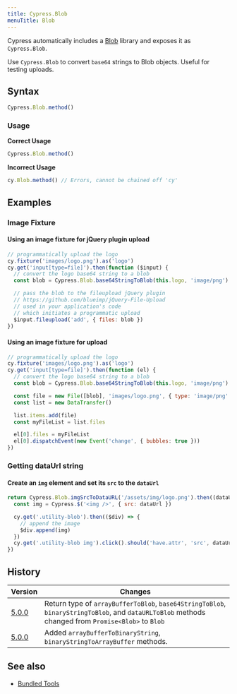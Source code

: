 ```yaml
---
title: Cypress.Blob
menuTitle: Blob
---
```


Cypress automatically includes a [Blob](https://github.com/nolanlawson/blob-util) library and exposes it as `Cypress.Blob`.

Use `Cypress.Blob` to convert `base64` strings to Blob objects. Useful for testing uploads.

## Syntax

```javascript
Cypress.Blob.method()
```

### Usage

**<Icon name="check-circle" color="green"></Icon> Correct Usage**

```javascript
Cypress.Blob.method()
```

**<Icon name="exclamation-triangle" color="red"></Icon> Incorrect Usage**

```javascript
cy.Blob.method() // Errors, cannot be chained off 'cy'
```

## Examples

### Image Fixture

#### Using an image fixture for jQuery plugin upload

```javascript
// programmatically upload the logo
cy.fixture('images/logo.png').as('logo')
cy.get('input[type=file]').then(function ($input) {
  // convert the logo base64 string to a blob
  const blob = Cypress.Blob.base64StringToBlob(this.logo, 'image/png')

  // pass the blob to the fileupload jQuery plugin
  // https://github.com/blueimp/jQuery-File-Upload
  // used in your application's code
  // which initiates a programmatic upload
  $input.fileupload('add', { files: blob })
})
```

#### Using an image fixture for upload

```javascript
// programmatically upload the logo
cy.fixture('images/logo.png').as('logo')
cy.get('input[type=file]').then(function (el) {
  // convert the logo base64 string to a blob
  const blob = Cypress.Blob.base64StringToBlob(this.logo, 'image/png')

  const file = new File([blob], 'images/logo.png', { type: 'image/png' })
  const list = new DataTransfer()

  list.items.add(file)
  const myFileList = list.files

  el[0].files = myFileList
  el[0].dispatchEvent(new Event('change', { bubbles: true }))
})
```

### Getting dataUrl string

#### Create an `img` element and set its `src` to the `dataUrl`

```javascript
return Cypress.Blob.imgSrcToDataURL('/assets/img/logo.png').then((dataUrl) => {
  const img = Cypress.$('<img />', { src: dataUrl })

  cy.get('.utility-blob').then(($div) => {
    // append the image
    $div.append(img)
  })
  cy.get('.utility-blob img').click().should('have.attr', 'src', dataUrl)
})
```

## History

| Version                               | Changes                                                                                                                                            |
| ------------------------------------- | -------------------------------------------------------------------------------------------------------------------------------------------------- |
| [5.0.0](/guides/references/changelog) | Return type of `arrayBufferToBlob`, `base64StringToBlob`, `binaryStringToBlob`, and `dataURLToBlob` methods changed from `Promise<Blob>` to `Blob` |
| [5.0.0](/guides/references/changelog) | Added `arrayBufferToBinaryString`, `binaryStringToArrayBuffer` methods.                                                                            |

## See also

- [Bundled Tools](/guides/references/bundled-tools)
